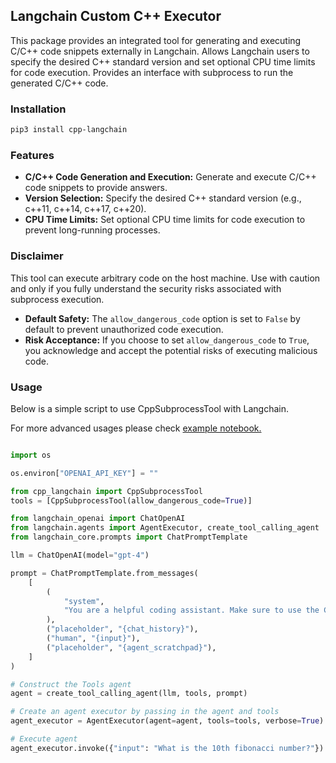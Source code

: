 ## Langchain Custom C++ Executor

This package provides an integrated tool for generating and executing C/C++ code snippets externally in Langchain. Allows Langchain users to specify the desired C++ standard version and set optional CPU time limits for code execution. Provides an interface with subprocess to run the generated C/C++ code.

### Installation

```bash
pip3 install cpp-langchain
```

### Features

- **C/C++ Code Generation and Execution:** Generate and execute C/C++ code snippets to provide answers.
- **Version Selection:** Specify the desired C++ standard version (e.g., c++11, c++14, c++17, c++20).
- **CPU Time Limits:** Set optional CPU time limits for code execution to prevent long-running processes.

### Disclaimer

This tool can execute arbitrary code on the host machine. Use with caution and only if you fully understand the security risks associated with subprocess execution.

- **Default Safety:** The `allow_dangerous_code` option is set to `False` by default to prevent unauthorized code execution.
- **Risk Acceptance:** If you choose to set `allow_dangerous_code` to `True`, you acknowledge and accept the potential risks of executing malicious code.

### Usage

Below is a simple script to use CppSubprocessTool with Langchain. 

For more advanced usages please check [example notebook.](https://github.com/0xdti/cpp-langchain/blob/main/example.ipynb)

```python

import os

os.environ["OPENAI_API_KEY"] = ""

from cpp_langchain import CppSubprocessTool
tools = [CppSubprocessTool(allow_dangerous_code=True)]

from langchain_openai import ChatOpenAI
from langchain.agents import AgentExecutor, create_tool_calling_agent
from langchain_core.prompts import ChatPromptTemplate

llm = ChatOpenAI(model="gpt-4")

prompt = ChatPromptTemplate.from_messages(
    [
        (
            "system",
            "You are a helpful coding assistant. Make sure to use the CppSubprocessTool tool for code execution.",
        ),
        ("placeholder", "{chat_history}"),
        ("human", "{input}"),
        ("placeholder", "{agent_scratchpad}"),
    ]
)

# Construct the Tools agent
agent = create_tool_calling_agent(llm, tools, prompt)

# Create an agent executor by passing in the agent and tools
agent_executor = AgentExecutor(agent=agent, tools=tools, verbose=True)

# Execute agent
agent_executor.invoke({"input": "What is the 10th fibonacci number?"})
```


